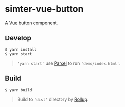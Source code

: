 # simter-vue-button

A [Vue] button component.

## Develop

```shell
$ yarn install
$ yarn start
```

> `'yarn start'` use [Parcel] to run `'demo/index.html'`.

## Build

```shell
$ yarn build
```

> Build to `'dist'` directory by [Rollup].


[Vue]: https://vuejs.org
[Parcel]: https://parceljs.org
[Rollup]: https://rollupjs.org